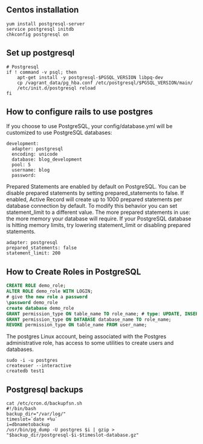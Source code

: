 Centos installation
---
``` shell
yum install postgresql-server
service postgresql initdb
chkconfig postgresql on
```

Set up postgresql
---
```shell
# Postgresql
if ! command -v psql; then
    apt-get install -y postgresql-$PGSQL_VERSION libpq-dev
    cp /vagrant_data/pg_hba.conf /etc/postgresql/$PGSQL_VERSION/main/
    /etc/init.d/postgresql reload
fi
```

How to configure rails to use postgres
---
If you choose to use PostgreSQL, your config/database.yml will be customized to use PostgreSQL databases:
```
development:
  adapter: postgresql
  encoding: unicode
  database: blog_development
  pool: 5
  username: blog
  password:
```
Prepared Statements are enabled by default on PostgreSQL. You can be disable prepared statements by setting prepared_statements to false.
If enabled, Active Record will create up to 1000 prepared statements per database connection by default. To modify this behavior you can set statement_limit to a different value.
The more prepared statements in use: the more memory your database will require. If your PostgreSQL database is hitting memory limits, try lowering statement_limit or disabling prepared statements.
```
adapter: postgresql
prepared_statements: false
statement_limit: 200
```
How to Create Roles in PostgreSQL
---
```sql
CREATE ROLE demo_role;
ALTER ROLE demo_role WITH LOGIN;
# give the new role a password
\password demo_role
create database demo_role
GRANT permission_type ON table_name TO role_name; # type: UPDATE, INSERT, ALL, etc.
GRANT permission_type ON DATABASE database_name TO role_name;
REVOKE permission_type ON table_name FROM user_name;
```
The postgres Linux account, being associated with the Postgres administrative role, has access to some utilities to create users and databases.
```shell
sudo -i -u postgres
createuser --interactive
createdb test1
```
Postgresql backups
---
```shell
cat /etc/cron.d/backupfsn.sh
#!/bin/bash
backup_dir="/var/log/"
timeslot=`date +%u`
i=dbnametobackup
/usr/bin/pg_dump -U postgres $i | gzip > "$backup_dir/postgresql-$i-$timeslot-database.gz"
```
